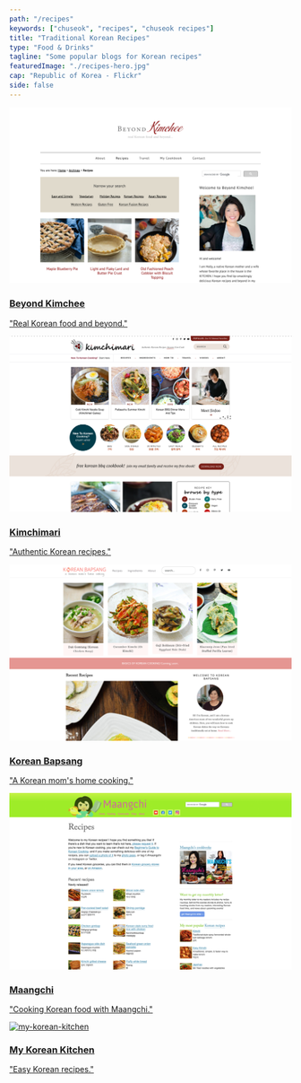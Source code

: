 ```yaml
---
path: "/recipes"
keywords: ["chuseok", "recipes", "chuseok recipes"]
title: "Traditional Korean Recipes"
type: "Food & Drinks"
tagline: "Some popular blogs for Korean recipes"
featuredImage: "./recipes-hero.jpg"
cap: "Republic of Korea - Flickr"
side: false
---
```


<div id="recipes" class="blog-p row justify-content-between flex-wrap img-padding fest-margin">
  <a href="http://www.beyondkimchee.com" onClick="window.location.reload();" class="fest-image">
      <img src="beyond-kimchee.jpg" alt="beyond-kimchee"/>
      <h3 class="landing-header__two mt-4">Beyond Kimchee</h3>
      <p>"Real Korean food and beyond."</p>
  </a>
  <a href="https://kimchimari.com/" onClick="window.location.reload();" class="fest-image fest-image--second">
      <img src="kimchimari.jpg" alt="kimchimari"/>
      <h3 class="landing-header__two mt-4">Kimchimari</h3>
      <p>"Authentic Korean recipes."</p>
  </a>
  <a href="https://www.koreanbapsang.com" onClick="window.location.reload();" class="fest-image fest-image--second">
      <img src="korean-bapsang.jpg" alt="korean-bapsang"/>
      <h3 class="landing-header__two mt-4">Korean Bapsang</h3>
      <p>"A Korean mom's home cooking."</p>
  </a>
  <a href="https://www.maangchi.com" onClick="window.location.reload();" class="fest-image fest-image--second">
      <img src="maangchi.jpg" alt="maangchi"/>
      <h3 class="landing-header__two mt-4">Maangchi</h3>
      <p>"Cooking Korean food with Maangchi."</p>
  </a>
  <a href="https://mykoreankitchen.com" onClick="window.location.reload();" class="fest-image fest-image--second">
      <img src="koreankitchen.jpg" alt="my-korean-kitchen"/>
      <h3 class="landing-header__two mt-4">My Korean Kitchen</h3>
      <p>"Easy Korean recipes."</p>
  </a>
</div>

